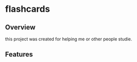 # flashcards


## **Overview**
this project was created for helping me or other people studie.

## **Features**

